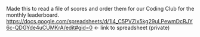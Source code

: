 Made this to read a file of scores and order them for our Coding Club for the monthly leaderboard.
https://docs.google.com/spreadsheets/d/1l4_C5PVZIx5kg29uLPewmDcRJY6c-QDGYde4uCUMKrA/edit#gid=0 <- link to spreadsheet (private)

